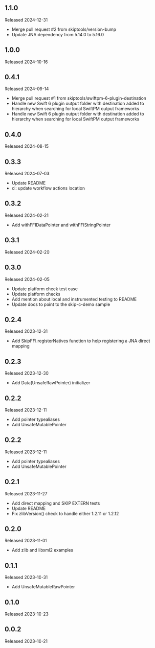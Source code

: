 ## 1.1.0

Released 2024-12-31

  - Merge pull request #2 from skiptools/version-bump
  - Update JNA dependency from 5.14.0 to 5.16.0

## 1.0.0

Released 2024-10-16


## 0.4.1

Released 2024-09-14

  - Merge pull request #1 from skiptools/swiftpm-6-plugin-destination
  - Handle new Swift 6 plugin output folder with destination added to hierarchy when searching for local SwiftPM output frameworks
  - Handle new Swift 6 plugin output folder with destination added to hierarchy when searching for local SwiftPM output frameworks

## 0.4.0

Released 2024-08-15


## 0.3.3

Released 2024-07-03

  - Update README
  - ci: update workflow actions location

## 0.3.2

Released 2024-02-21

  - Add withFFIDataPointer and withFFIStringPointer

## 0.3.1

Released 2024-02-20


## 0.3.0

Released 2024-02-05

  - Update platform check test case
  - Update platform checks
  - Add mention about local and instrumented testing to README
  - Update docs to point to the skip-c-demo sample

## 0.2.4

Released 2023-12-31

  - Add SkipFFI.registerNatives function to help registering a JNA direct mapping

## 0.2.3

Released 2023-12-30

  - Add Data(UnsafeRawPointer) initializer

## 0.2.2

Released 2023-12-11

  - Add pointer typealiases
  - Add UnsafeMutablePointer

## 0.2.2

Released 2023-12-11

  - Add pointer typealiases
  - Add UnsafeMutablePointer

## 0.2.1

Released 2023-11-27

  - Add direct mapping and SKIP EXTERN tests
  - Update README
  - Fix zlibVersion() check to handle either 1.2.11 or 1.2.12

## 0.2.0

Released 2023-11-01

  - Add zlib and libxml2 examples

## 0.1.1

Released 2023-10-31

  - Add UnsafeMutableRawPointer

## 0.1.0

Released 2023-10-23


## 0.0.2

Released 2023-10-21


